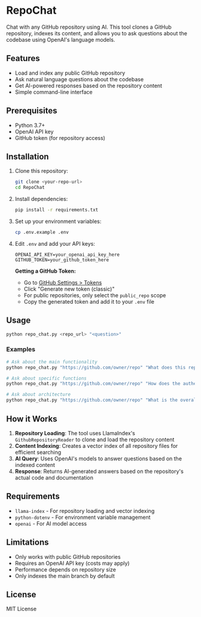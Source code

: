 # RepoChat

Chat with any GitHub repository using AI. This tool clones a GitHub repository, indexes its content, and allows you to ask questions about the codebase using OpenAI's language models.

## Features

- Load and index any public GitHub repository
- Ask natural language questions about the codebase
- Get AI-powered responses based on the repository content
- Simple command-line interface

## Prerequisites

- Python 3.7+
- OpenAI API key
- GitHub token (for repository access)

## Installation

1. Clone this repository:
   ```bash
   git clone <your-repo-url>
   cd RepoChat
   ```

2. Install dependencies:
   ```bash
   pip install -r requirements.txt
   ```

3. Set up your environment variables:
   ```bash
   cp .env.example .env
   ```
   
4. Edit `.env` and add your API keys:
   ```
   OPENAI_API_KEY=your_openai_api_key_here
   GITHUB_TOKEN=your_github_token_here
   ```

   **Getting a GitHub Token:**
   - Go to [GitHub Settings > Tokens](https://github.com/settings/tokens)
   - Click "Generate new token (classic)"
   - For public repositories, only select the `public_repo` scope
   - Copy the generated token and add it to your `.env` file

## Usage

```bash
python repo_chat.py <repo_url> "<question>"
```

### Examples

```bash
# Ask about the main functionality
python repo_chat.py "https://github.com/owner/repo" "What does this repository do?"

# Ask about specific functions
python repo_chat.py "https://github.com/owner/repo" "How does the authentication work?"

# Ask about architecture
python repo_chat.py "https://github.com/owner/repo" "What is the overall architecture of this project?"
```

## How it Works

1. **Repository Loading**: The tool uses LlamaIndex's `GithubRepositoryReader` to clone and load the repository content
2. **Content Indexing**: Creates a vector index of all repository files for efficient searching
3. **AI Query**: Uses OpenAI's models to answer questions based on the indexed content
4. **Response**: Returns AI-generated answers based on the repository's actual code and documentation

## Requirements

- `llama-index` - For repository loading and vector indexing
- `python-dotenv` - For environment variable management
- `openai` - For AI model access

## Limitations

- Only works with public GitHub repositories
- Requires an OpenAI API key (costs may apply)
- Performance depends on repository size
- Only indexes the main branch by default

## License

MIT License